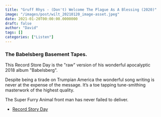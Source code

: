 ```yaml
---
title: "Gruff Rhys - (Don't) Welcome The Plague As A Blessing (2020)"
image: "/images/post/wilt_20210120_image-asset.jpeg"
date: 2021-01-20T00:00:00.0000000
draft: false
author: "David"
tags: []
categories: ["Listen"]
---
```

### The Babelsberg Basement Tapes.

 This Record Store Day is the "raw" version of his wonderful apocalyptic 2018 album "Babelsberg".

 Despite being a tirade on Trumpian America the wonderful song writing is never at the expense of the message. It’s a toe tapping tune-smithing masterwork of the highest quality. 

 The Super Furry Animal front man has never failed to deliver.

-  [Record Story Day](https://recordstoreday.co.uk/releases/rsd-drop-august/gruff-rhys/)